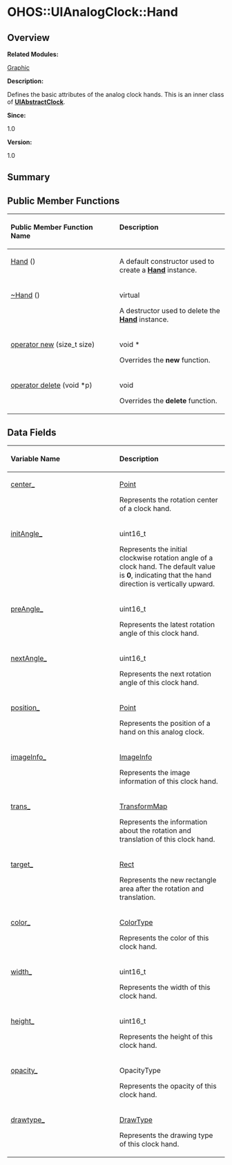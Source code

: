 # OHOS::UIAnalogClock::Hand<a name="EN-US_TOPIC_0000001054918175"></a>

## **Overview**<a name="section84972521093533"></a>

**Related Modules:**

[Graphic](graphic.md)

**Description:**

Defines the basic attributes of the analog clock hands. This is an inner class of  **[UIAbstractClock](ohos-uiabstractclock.md)**. 

**Since:**

1.0

**Version:**

1.0

## **Summary**<a name="section2095217974093533"></a>

## Public Member Functions<a name="pub-methods"></a>

<a name="table1940799366093533"></a>
<table><thead align="left"><tr id="row2016812343093533"><th class="cellrowborder" valign="top" width="50%" id="mcps1.1.3.1.1"><p id="p1408086593093533"><a name="p1408086593093533"></a><a name="p1408086593093533"></a>Public Member Function Name</p>
</th>
<th class="cellrowborder" valign="top" width="50%" id="mcps1.1.3.1.2"><p id="p1300763478093533"><a name="p1300763478093533"></a><a name="p1300763478093533"></a>Description</p>
</th>
</tr>
</thead>
<tbody><tr id="row7507023093533"><td class="cellrowborder" valign="top" width="50%" headers="mcps1.1.3.1.1 "><p id="p820097594093533"><a name="p820097594093533"></a><a name="p820097594093533"></a><a href="graphic.md#gac075169429f99f60ed660a44db7f4031">Hand</a> ()</p>
</td>
<td class="cellrowborder" valign="top" width="50%" headers="mcps1.1.3.1.2 "><p id="p1598170865093533"><a name="p1598170865093533"></a><a name="p1598170865093533"></a> </p>
<p id="p523535200093533"><a name="p523535200093533"></a><a name="p523535200093533"></a>A default constructor used to create a <strong id="b1253864254093533"><a name="b1253864254093533"></a><a name="b1253864254093533"></a><a href="ohos-uianalogclock-hand.md">Hand</a></strong> instance. </p>
</td>
</tr>
<tr id="row638258948093533"><td class="cellrowborder" valign="top" width="50%" headers="mcps1.1.3.1.1 "><p id="p946579394093533"><a name="p946579394093533"></a><a name="p946579394093533"></a><a href="graphic.md#ga1e433482830dd12b9b40430dab92505f">~Hand</a> ()</p>
</td>
<td class="cellrowborder" valign="top" width="50%" headers="mcps1.1.3.1.2 "><p id="p957276305093533"><a name="p957276305093533"></a><a name="p957276305093533"></a>virtual </p>
<p id="p1839773043093533"><a name="p1839773043093533"></a><a name="p1839773043093533"></a>A destructor used to delete the <strong id="b1872151553093533"><a name="b1872151553093533"></a><a name="b1872151553093533"></a><a href="ohos-uianalogclock-hand.md">Hand</a></strong> instance. </p>
</td>
</tr>
<tr id="row1637393063093533"><td class="cellrowborder" valign="top" width="50%" headers="mcps1.1.3.1.1 "><p id="p269788545093533"><a name="p269788545093533"></a><a name="p269788545093533"></a><a href="graphic.md#ga4854963aa969ee20a6cd174a70f5cd23">operator new</a> (size_t size)</p>
</td>
<td class="cellrowborder" valign="top" width="50%" headers="mcps1.1.3.1.2 "><p id="p1910606838093533"><a name="p1910606838093533"></a><a name="p1910606838093533"></a>void * </p>
<p id="p1816513678093533"><a name="p1816513678093533"></a><a name="p1816513678093533"></a>Overrides the <strong id="b1506482776093533"><a name="b1506482776093533"></a><a name="b1506482776093533"></a>new</strong> function. </p>
</td>
</tr>
<tr id="row142134493093533"><td class="cellrowborder" valign="top" width="50%" headers="mcps1.1.3.1.1 "><p id="p2049729074093533"><a name="p2049729074093533"></a><a name="p2049729074093533"></a><a href="graphic.md#gadf1997a0f56ac2b220e7f0f8e8e0a6ef">operator delete</a> (void *p)</p>
</td>
<td class="cellrowborder" valign="top" width="50%" headers="mcps1.1.3.1.2 "><p id="p776968825093533"><a name="p776968825093533"></a><a name="p776968825093533"></a>void </p>
<p id="p2080261165093533"><a name="p2080261165093533"></a><a name="p2080261165093533"></a>Overrides the <strong id="b727013161093533"><a name="b727013161093533"></a><a name="b727013161093533"></a>delete</strong> function. </p>
</td>
</tr>
</tbody>
</table>

## Data Fields<a name="pub-attribs"></a>

<a name="table1657516199093533"></a>
<table><thead align="left"><tr id="row1954459622093533"><th class="cellrowborder" valign="top" width="50%" id="mcps1.1.3.1.1"><p id="p1557543217093533"><a name="p1557543217093533"></a><a name="p1557543217093533"></a>Variable Name</p>
</th>
<th class="cellrowborder" valign="top" width="50%" id="mcps1.1.3.1.2"><p id="p2126767406093533"><a name="p2126767406093533"></a><a name="p2126767406093533"></a>Description</p>
</th>
</tr>
</thead>
<tbody><tr id="row370251635093533"><td class="cellrowborder" valign="top" width="50%" headers="mcps1.1.3.1.1 "><p id="p1855029883093533"><a name="p1855029883093533"></a><a name="p1855029883093533"></a><a href="graphic.md#ga809741355c5cc352c0755915002b987f">center_</a></p>
</td>
<td class="cellrowborder" valign="top" width="50%" headers="mcps1.1.3.1.2 "><p id="p1075623374093533"><a name="p1075623374093533"></a><a name="p1075623374093533"></a> <a href="ohos-point.md">Point</a> </p>
<p id="p106737323093533"><a name="p106737323093533"></a><a name="p106737323093533"></a>Represents the rotation center of a clock hand. </p>
</td>
</tr>
<tr id="row1106397095093533"><td class="cellrowborder" valign="top" width="50%" headers="mcps1.1.3.1.1 "><p id="p651106564093533"><a name="p651106564093533"></a><a name="p651106564093533"></a><a href="graphic.md#gac140795ee9a077a7ccc4f9f466e7d3a0">initAngle_</a></p>
</td>
<td class="cellrowborder" valign="top" width="50%" headers="mcps1.1.3.1.2 "><p id="p1312173306093533"><a name="p1312173306093533"></a><a name="p1312173306093533"></a> uint16_t </p>
<p id="p2024934510093533"><a name="p2024934510093533"></a><a name="p2024934510093533"></a>Represents the initial clockwise rotation angle of a clock hand. The default value is <strong id="b1864205794093533"><a name="b1864205794093533"></a><a name="b1864205794093533"></a>0</strong>, indicating that the hand direction is vertically upward. </p>
</td>
</tr>
<tr id="row775114161093533"><td class="cellrowborder" valign="top" width="50%" headers="mcps1.1.3.1.1 "><p id="p1594676495093533"><a name="p1594676495093533"></a><a name="p1594676495093533"></a><a href="graphic.md#ga55c99b69410211c1afa8a2038e248d46">preAngle_</a></p>
</td>
<td class="cellrowborder" valign="top" width="50%" headers="mcps1.1.3.1.2 "><p id="p1057897101093533"><a name="p1057897101093533"></a><a name="p1057897101093533"></a> uint16_t </p>
<p id="p1599576408093533"><a name="p1599576408093533"></a><a name="p1599576408093533"></a>Represents the latest rotation angle of this clock hand. </p>
</td>
</tr>
<tr id="row248534339093533"><td class="cellrowborder" valign="top" width="50%" headers="mcps1.1.3.1.1 "><p id="p1593304389093533"><a name="p1593304389093533"></a><a name="p1593304389093533"></a><a href="graphic.md#ga33b72e532b7391016669673b75c776e0">nextAngle_</a></p>
</td>
<td class="cellrowborder" valign="top" width="50%" headers="mcps1.1.3.1.2 "><p id="p569994513093533"><a name="p569994513093533"></a><a name="p569994513093533"></a> uint16_t </p>
<p id="p481475914093533"><a name="p481475914093533"></a><a name="p481475914093533"></a>Represents the next rotation angle of this clock hand. </p>
</td>
</tr>
<tr id="row491507874093533"><td class="cellrowborder" valign="top" width="50%" headers="mcps1.1.3.1.1 "><p id="p50523285093533"><a name="p50523285093533"></a><a name="p50523285093533"></a><a href="graphic.md#gab84788e217377616073a56752a6b4d42">position_</a></p>
</td>
<td class="cellrowborder" valign="top" width="50%" headers="mcps1.1.3.1.2 "><p id="p921340814093533"><a name="p921340814093533"></a><a name="p921340814093533"></a> <a href="ohos-point.md">Point</a> </p>
<p id="p819621652093533"><a name="p819621652093533"></a><a name="p819621652093533"></a>Represents the position of a hand on this analog clock. </p>
</td>
</tr>
<tr id="row1860500649093533"><td class="cellrowborder" valign="top" width="50%" headers="mcps1.1.3.1.1 "><p id="p2118347247093533"><a name="p2118347247093533"></a><a name="p2118347247093533"></a><a href="graphic.md#gae08106f4adf8b064a5163f52f46f42ab">imageInfo_</a></p>
</td>
<td class="cellrowborder" valign="top" width="50%" headers="mcps1.1.3.1.2 "><p id="p1032004577093533"><a name="p1032004577093533"></a><a name="p1032004577093533"></a> <a href="ohos-imageinfo.md">ImageInfo</a> </p>
<p id="p30471665093533"><a name="p30471665093533"></a><a name="p30471665093533"></a>Represents the image information of this clock hand. </p>
</td>
</tr>
<tr id="row1397067513093533"><td class="cellrowborder" valign="top" width="50%" headers="mcps1.1.3.1.1 "><p id="p1337327138093533"><a name="p1337327138093533"></a><a name="p1337327138093533"></a><a href="graphic.md#ga884ffa215aff8d5094430581985432a7">trans_</a></p>
</td>
<td class="cellrowborder" valign="top" width="50%" headers="mcps1.1.3.1.2 "><p id="p1314038510093533"><a name="p1314038510093533"></a><a name="p1314038510093533"></a> <a href="ohos-transformmap.md">TransformMap</a> </p>
<p id="p1245986910093533"><a name="p1245986910093533"></a><a name="p1245986910093533"></a>Represents the information about the rotation and translation of this clock hand. </p>
</td>
</tr>
<tr id="row1864106030093533"><td class="cellrowborder" valign="top" width="50%" headers="mcps1.1.3.1.1 "><p id="p1506023900093533"><a name="p1506023900093533"></a><a name="p1506023900093533"></a><a href="graphic.md#gab0dc9c3ed8b2cd59a8d8b0db23920b6a">target_</a></p>
</td>
<td class="cellrowborder" valign="top" width="50%" headers="mcps1.1.3.1.2 "><p id="p1647437209093533"><a name="p1647437209093533"></a><a name="p1647437209093533"></a> <a href="ohos-rect.md">Rect</a> </p>
<p id="p951345568093533"><a name="p951345568093533"></a><a name="p951345568093533"></a>Represents the new rectangle area after the rotation and translation. </p>
</td>
</tr>
<tr id="row231986625093533"><td class="cellrowborder" valign="top" width="50%" headers="mcps1.1.3.1.1 "><p id="p179059136093533"><a name="p179059136093533"></a><a name="p179059136093533"></a><a href="graphic.md#ga869869c28bbfb68610e35b13d5e42704">color_</a></p>
</td>
<td class="cellrowborder" valign="top" width="50%" headers="mcps1.1.3.1.2 "><p id="p2083212637093533"><a name="p2083212637093533"></a><a name="p2083212637093533"></a> <a href="ohos-color32.md">ColorType</a> </p>
<p id="p107107288093533"><a name="p107107288093533"></a><a name="p107107288093533"></a>Represents the color of this clock hand. </p>
</td>
</tr>
<tr id="row971114845093533"><td class="cellrowborder" valign="top" width="50%" headers="mcps1.1.3.1.1 "><p id="p482079774093533"><a name="p482079774093533"></a><a name="p482079774093533"></a><a href="graphic.md#gaea93bf4419cbd77518adb9b5818459c1">width_</a></p>
</td>
<td class="cellrowborder" valign="top" width="50%" headers="mcps1.1.3.1.2 "><p id="p1323531110093533"><a name="p1323531110093533"></a><a name="p1323531110093533"></a> uint16_t </p>
<p id="p1841072414093533"><a name="p1841072414093533"></a><a name="p1841072414093533"></a>Represents the width of this clock hand. </p>
</td>
</tr>
<tr id="row1846724765093533"><td class="cellrowborder" valign="top" width="50%" headers="mcps1.1.3.1.1 "><p id="p1806751595093533"><a name="p1806751595093533"></a><a name="p1806751595093533"></a><a href="graphic.md#gaab68804b560953e15fd645d8cc3e3cb1">height_</a></p>
</td>
<td class="cellrowborder" valign="top" width="50%" headers="mcps1.1.3.1.2 "><p id="p810574023093533"><a name="p810574023093533"></a><a name="p810574023093533"></a> uint16_t </p>
<p id="p1005399828093533"><a name="p1005399828093533"></a><a name="p1005399828093533"></a>Represents the height of this clock hand. </p>
</td>
</tr>
<tr id="row1646801293093533"><td class="cellrowborder" valign="top" width="50%" headers="mcps1.1.3.1.1 "><p id="p1711212218093533"><a name="p1711212218093533"></a><a name="p1711212218093533"></a><a href="graphic.md#ga61f8aca511f419a431751251b95da518">opacity_</a></p>
</td>
<td class="cellrowborder" valign="top" width="50%" headers="mcps1.1.3.1.2 "><p id="p350892992093533"><a name="p350892992093533"></a><a name="p350892992093533"></a> OpacityType </p>
<p id="p146962793093533"><a name="p146962793093533"></a><a name="p146962793093533"></a>Represents the opacity of this clock hand. </p>
</td>
</tr>
<tr id="row769301986093533"><td class="cellrowborder" valign="top" width="50%" headers="mcps1.1.3.1.1 "><p id="p1931978797093533"><a name="p1931978797093533"></a><a name="p1931978797093533"></a><a href="graphic.md#ga110679ca3eaad8f786a8c4afc07d36c0">drawtype_</a></p>
</td>
<td class="cellrowborder" valign="top" width="50%" headers="mcps1.1.3.1.2 "><p id="p909907773093533"><a name="p909907773093533"></a><a name="p909907773093533"></a> <a href="graphic.md#ga0a595eeb50ce4e7dfff9ede16098d2db">DrawType</a> </p>
<p id="p807348279093533"><a name="p807348279093533"></a><a name="p807348279093533"></a>Represents the drawing type of this clock hand. </p>
</td>
</tr>
</tbody>
</table>

